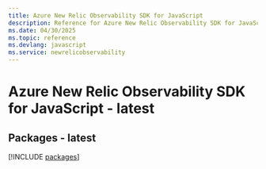 ```yaml
---
title: Azure New Relic Observability SDK for JavaScript
description: Reference for Azure New Relic Observability SDK for JavaScript
ms.date: 04/30/2025
ms.topic: reference
ms.devlang: javascript
ms.service: newrelicobservability
---
```

# Azure New Relic Observability SDK for JavaScript - latest
## Packages - latest
[!INCLUDE [packages](new-relic-observability-index.md)]
